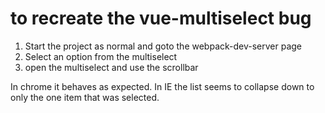 # to recreate the vue-multiselect bug

1. Start the project as normal and goto the webpack-dev-server page
2. Select an option from the multiselect
3. open the multiselect and use the scrollbar

In chrome it behaves as expected.  In IE the list seems to collapse down to only the one item that was selected.
